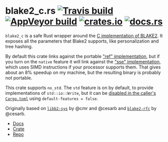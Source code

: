 # blake2_c.rs [![Travis build](https://travis-ci.org/oconnor663/blake2_c.rs.svg?branch=master)](https://travis-ci.org/oconnor663/blake2_c.rs) [![AppVeyor build](https://ci.appveyor.com/api/projects/status/9g5e5ji73197so2e/branch/master?svg=true)](https://ci.appveyor.com/project/oconnor663/blake2-c-rs/branch/master) [![crates.io](https://img.shields.io/crates/v/blake2_c.svg)](https://crates.io/crates/blake2_c) [![docs.rs](https://docs.rs/blake2_c/badge.svg)](https://docs.rs/blake2_c)

`blake2_c` is a safe Rust wrapper around the [C implementation of
BLAKE2](https://github.com/BLAKE2/BLAKE2). It exposes all the parameters
that Blake2 supports, like personalization and tree hashing.

By default this crate links against the portable ["ref"
implementation](https://github.com/BLAKE2/BLAKE2/tree/master/ref), but if
you turn on the `native` feature it will link against the ["sse"
implementation](https://github.com/BLAKE2/BLAKE2/tree/master/sse), which
uses SIMD instructions if your processor supports them. That gives about an
8% speedup on my machine, but the resulting binary is probably not
portable.

This crate supports `no_std`. The `std` feature is on by default, to
provide implementations of `std::io::Write`, but it can be [disabled in the
caller's `Cargo.toml`](http://doc.crates.io/manifest.html#rules) using
`default-features = false`.

Originally based on [`libb2-sys`](https://github.com/cesarb/libb2-sys) by
@cmr and @cesarb and [`blake2-rfc`](https://github.com/cesarb/blake2-rfc)
by @cesarb.

- [Docs](https://jacko.io/rustdoc/blake2_c)
- [Crate](https://crates.io/crates/blake2_c)
- [Repo](https://github.com/oconnor663/blake2_c.rs)
